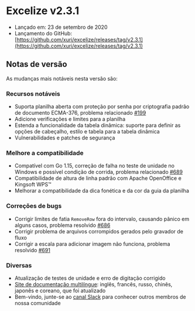 # Excelize v2.3.1

* Lançado em: 23 de setembro de 2020
* Lançamento do GitHub: [https://github.com/xuri/excelize/releases/tag/v2.3.1](https://github.com/xuri/excelize/releases/tag/v2.3.1)

## Notas de versão

As mudanças mais notáveis nesta versão são:

### Recursos notáveis

* Suporta planilha aberta com proteção por senha por criptografia padrão de documento ECMA-376, problema relacionado [#199](https://github.com/xuri/excelize/issues/199)
* Adicione verificações e limites para a planilha
* Estenda a funcionalidade da tabela dinâmica: suporte para definir as opções de cabeçalho, estilo e tabela para a tabela dinâmica
* Vulnerabilidades e patches de segurança

### Melhore a compatibilidade

* Compatível com Go 1.15, correção de falha no teste de unidade no Windows e possível condição de corrida, problema relacionado [#689](https://github.com/xuri/excelize/issues/689)
* Compatibilidade de altura de linha padrão com Apache OpenOffice e Kingsoft WPS&trade;
* Melhorar a compatibilidade da dica fonética e da cor da guia da planilha

### Correções de bugs

* Corrigir limites de fatia `RemoveRow` fora do intervalo, causando pânico em alguns casos, problema resolvido [#686](https://github.com/xuri/excelize/issues/686)
* Corrigir problema de arquivos corrompidos gerados pelo gravador de fluxo
* Corrigir a escala para adicionar imagem não funciona, problema resolvido [#691](https://github.com/xuri/excelize/issues/691)

### Diversas

* Atualização de testes de unidade e erro de digitação corrigido
* [Site de documentação multilíngue](https://xuri.me/excelize): inglês, francês, russo, chinês, japonês e coreano, que foi atualizado
* Bem-vindo, junte-se ao [canal Slack](https://join.slack.com/t/xuri/shared_invite/zt-eriqdkeo-wV04zcCdBiiZveFgY86Wzw) para conhecer outros membros de nossa comunidade
